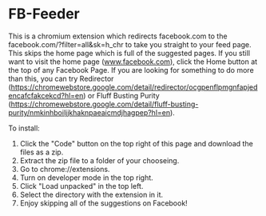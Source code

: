 # FB-Feeder

This is a chromium extension which redirects facebook.com to the facebook.com/?filter=all&sk=h_chr to take you straight to your feed page.  This skips the home page which is full of the suggested pages.  If you still want to visit the home page (www.facebook.com), click the Home button at the top of any Facebook Page.  If you are looking for something to do more than this, you can try Redirector (https://chromewebstore.google.com/detail/redirector/ocgpenflpmgnfapjedencafcfakcekcd?hl=en) or Fluff Busting Purity (https://chromewebstore.google.com/detail/fluff-busting-purity/nmkinhboiljjkhaknpaeaicmdjhagpep?hl=en).

To install:
1)  Click the "Code" button on the top right of this page and download the files as a zip.
2)  Extract the zip file to a folder of your chooseing.
3)  Go to chrome://extensions.
4)  Turn on developer mode in the top right.
5)  Click "Load unpacked" in the top left.
6)  Select the directory with the extension in it.
7)  Enjoy skipping all of the suggestions on Facebook!
